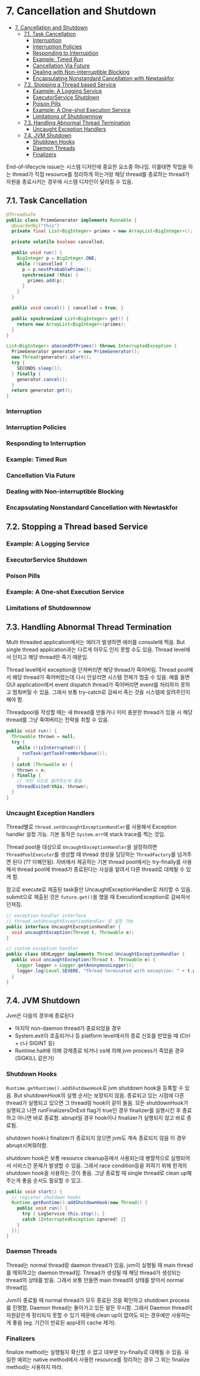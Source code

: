 # 7. Cancellation and Shutdown

- [7. Cancellation and Shutdown](#7-cancellation-and-shutdown)
  - [7.1. Task Cancellation](#71-task-cancellation)
    - [Interruption](#interruption)
    - [Interruption Policies](#interruption-policies)
    - [Responding to Interruption](#responding-to-interruption)
    - [Example: Timed Run](#example-timed-run)
    - [Cancellation Via Future](#cancellation-via-future)
    - [Dealing with Non-interruptible Blocking](#dealing-with-non-interruptible-blocking)
    - [Encapsulating Nonstandard Cancellation with Newtaskfor](#encapsulating-nonstandard-cancellation-with-newtaskfor)
  - [7.2. Stopping a Thread based Service](#72-stopping-a-thread-based-service)
    - [Example: A Logging Service](#example-a-logging-service)
    - [ExecutorService Shutdown](#executorservice-shutdown)
    - [Poison Pills](#poison-pills)
    - [Example: A One-shot Execution Service](#example-a-one-shot-execution-service)
    - [Limitations of Shutdownnow](#limitations-of-shutdownnow)
  - [7.3. Handling Abnormal Thread Termination](#73-handling-abnormal-thread-termination)
    - [Uncaught Exception Handlers](#uncaught-exception-handlers)
  - [7.4. JVM Shutdown](#74-jvm-shutdown)
    - [Shutdown Hooks](#shutdown-hooks)
    - [Daemon Threads](#daemon-threads)
    - [Finalizers](#finalizers)

End-of-lifecycle issue는 시스템 디자인에 중요한 요소중 하나임. 이를태면 작업을 하는 thread가 직접 resource를 정리하게 하는거랑 해당 thread를 종료하는 thread가 자원을 종료시키는 경우에 시스템 디자인이 달라질 수 있음.

## 7.1. Task Cancellation

```java
@ThreadSafe
public class PrimeGenerator implements Runnable {
  @GuardedBy("this")
  private final List<BigInteger> primes = new ArrayList<BigInteger>();

  private volatile boolean cancelled;

  public void run() {
    BigInteger p = BigInteger.ONE;
    while (!cancelled ) {
      p = p.nextProbablePrime();
      synchronized (this) {
        primes.add(p);
      }
    }
  }

  public void cancel() { cancelled = true; }

  public synchronized List<BigInteger> get() {
    return new ArrayList<BigInteger>(primes);
  }
}
```

```java
List<BigInteger> aSecondOfPrimes() throws InterruptedException {
  PrimeGenerator generator = new PrimeGenerator();
  new Thread(generator).start();
  try {
    SECONDS.sleep(1);
  } finally {
    generator.cancel();
  }
  return generator.get();
}
```

### Interruption

### Interruption Policies

### Responding to Interruption

### Example: Timed Run

### Cancellation Via Future

### Dealing with Non-interruptible Blocking

### Encapsulating Nonstandard Cancellation with Newtaskfor

## 7.2. Stopping a Thread based Service

### Example: A Logging Service

### ExecutorService Shutdown

### Poison Pills

### Example: A One-shot Execution Service

### Limitations of Shutdownnow

## 7.3. Handling Abnormal Thread Termination

Multi threaded application에서는 에러가 발생하면 에러를 console에 찍음. But single thread application과는 다르게 아무도 인지 못할 수도 있음. Thread level에서 던지고 해당 thread만 죽기 때문임.

Thread level에서 exception을 던져버리면 해당 thread가 죽어버림. Thread pool에서 해당 thread가 죽어버렸는데 다시 안살리면 시스템 전체가 멈출 수 있음. 예를 들면 GUI application에서 event dispatch thread가 죽어버리면 event를 처리하지 못하고 멈춰버릴 수 있음. 그래서 보통 try-catch로 감싸서 죽는 것을 시스템에 알려주던지 해야 함.

Threadpool을 작성할 때는 새 thread를 만들거나 이미 충분한 thread가 있을 시 해당 thread를 그냥 죽여버리는 전략을 취할 수 있음.

```java
public void run() {
  Throwable thrown = null;
  try {
    while (!isInterrupted()) {
      runTask(getTaskFromWorkQueue());
    }
  } catch (Throwable e) {
    thrown = e;
  } finally {
    // 이런 식으로 알려주는게 좋음
    threadExited(this, thrown);
  }
}
```

### Uncaught Exception Handlers

Thread별로 `thread.setUncaughtExceptionHandler`를 사용해서 Exception handler 설정 가능. 기본 동작은 `System.err`에 stack trace를 찍는 것임.

Thread pool을 대상으로 `UncaughtExceptionHandler`을 설정하려면 `ThreadPoolExecutor`를 생성할 때 thread 생성을 담당하는 `ThreadFactory`를 넘겨주면 된다 (?? 이해안됨). 자바에서 제공하는 기본 thread pool에서는 try-finally를 사용해서 thread pool에 thread가 종료된다는 사실을 알려서 다른 thread로 대체될 수 있게 함.

참고로 execute로 제출된 task들만 UncaughtExceptionHandler로 처리할 수 있음. submit으로 제출된 것은 `future.get()`을 했을 때 ExecutionException로 감싸져서 던져짐.

```java
// exception handler interface
// thread.setUncaughtExceptionHandler 로 설정 가능
public interface UncaughtExceptionHandler {
  void uncaughtException(Thread t, Throwable e);
}

// custom exception handler
public class UEHLogger implements Thread.UncaughtExceptionHandler {
  public void uncaughtException(Thread t, Throwable e) {
    Logger logger = Logger.getAnonymousLogger();
    logger.log(Level.SEVERE, "Thread terminated with exception: " + t.getName(), e);
  }
}
```

## 7.4. JVM Shutdown

Jvm은 다음의 경우에 종료된다

- 마지막 non-daemon thread가 종료되었을 경우
- System.exit이 호출되거나 등 platform level에서의 종료 신호를 받았을 때 (Ctrl + c나 SIGINT 등)
- Runtime.halt에 의해 강제종료 되거나 os에 의해 jvm process가 죽었을 경우 (SIGKILL 같은거)

### Shutdown Hooks

`Runtime.getRuntime().addShutdownHook`로 jvm shutdown hook을 등록할 수 있음. But shutdownHook의 실행 순서는 보장되지 않음. 종료되고 있는 시점에 다른 thread가 실행되고 있으면 그 thread랑 hook이 같이 돌음. 모든 shutdownHook가 실행되고 나면 runFinalizersOnExit flag가 true인 경우 finalizer를 실행시킨 후 종료하고 아니면 바로 종료함. abrupt일 경우 hook이나 finalizer가 실행되지 않고 바로 종료됨.

shutdown hook나 finalizer가 종료되지 않으면 jvm도 계속 종료되지 않음 이 경우 abrupt시켜줘야함.

shutdown hook은 보통 resource cleanup등에서 사용되는데 병렬적으로 실행되어서 서비스간 문제가 발생할 수 있음. 그래서 race condition등을 피하기 위해 한개의 shutdown hook을 사용하는 것이 좋음. 그냥 종료할 때 single thread로 clean up해주는게 좋음 순서도 필요할 수 있고.

```java
public void start() {
  // register shutdown hooks
  Runtime.getRuntime().addShutdownHook(new Thread() {
    public void run() {
      try { LogService.this.stop(); }
      catch (InterruptedException ignored) {}
    }
  });
}
```

### Daemon Threads

Thread는 normal thread랑 daemon thread가 있음. jvm이 실행될 때 main thread를 제외하고는 daemon thread임. Thread가 생성될 때 해당 thread가 생성되는 thread의 상태를 받음. 그래서 보통 만들면 main thread의 상태를 받아서 normal thread임.

Jvm이 종료될 때 normal thread가 모두 종료된 것을 확인하고 shutdown process를 진행함. Daemon thread는 돌아가고 있든 말든 무시함. 그래서 Daemon thread의 자원같은게 정리되지 못할 수 있기 때문에 clean up이 없어도 되는 경우에만 사용하는게 좋음 (eg. 기간이 만료된 app내의 cache 제거).

### Finalizers

finalize method는 실행될지 확신할 수 없고 대부분 try-finally로 대체될 수 있음. 유일한 예외는 native method에서 사용한 resource를 정리하는 경우 그 외는 finalize method는 사용하지 마라.
